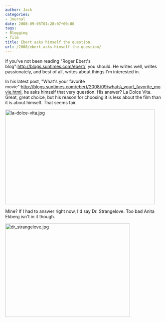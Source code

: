 ```yaml
---
author: Jack
categories:
- Journal
date: 2008-09-05T01:28:07+00:00
tags:
- Blogging
- film
title: Ebert asks himself the question.
url: /2008/ebert-asks-himself-the-question/
---
```


If you've not been reading "Roger Ebert's blog":http://blogs.suntimes.com/ebert/, you should. He writes well, writes passionately, and best of all, writes about things I'm interested in.

In his latest post, "What's your favorite movie":http://blogs.suntimes.com/ebert/2008/09/whats\_your\_favorite_movie.html, he asks himself that very question. His answer? La Dolce Vita. Great, great choice, but his reason for choosing it is less about the film than it is about himself. That seems fair.

<img src="http://baty.net/files//la-dolce-vita.jpg" alt="la-dolce-vita.jpg" border="0" class="alignnone frame" width="480" height="304" />

Mine? If I had to answer right now, I'd say Dr. Strangelove. Too bad Anita Ekberg isn't in it though.

<img src="http://baty.net/files//dr-strangelove.jpg" alt="dr_strangelove.jpg" class="alignnone frame" border="0" width="400" height="300" />